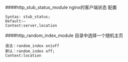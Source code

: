 ####http_stub_status_module
nginx的客户端状态
配置
```
Syntas: stub_status;
Default:—
Context:server,location
```
####http_random_index_module
目录中选择一个随机主页
```
语法：random_index on|off
默认：random_index off;
Context:location
```
